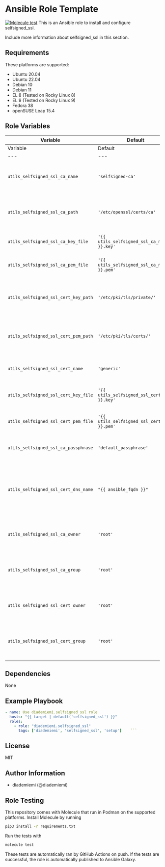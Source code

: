 Ansible Role Template
=========

[![Molecule test](https://github.com/diademiemi/ansible_collection_diademiemi.utils/actions/workflows/ansible-role-selfsigned_ssl.yml/badge.svg)](https://github.com/diademiemi/ansible_collection_diademiemi.utils/actions/workflows/ansible-role-selfsigned_ssl.yml)
This is an Ansible role to install and configure selfsigned_ssl.

Include more information about selfsigned_ssl in this section.

Requirements
------------
These platforms are supported:
- Ubuntu 20.04
- Ubuntu 22.04
- Debian 10
- Debian 11
- EL 8 (Tested on Rocky Linux 8)
- EL 9 (Tested on Rocky Linux 9)
- Fedora 38
- openSUSE Leap 15.4

<!--
- List hardware requirements here  
-->

Role Variables
--------------

Variable | Default | Description
--- | --- | ---
Variable | Default | Description
---|---|---
`utils_selfsigned_ssl_ca_name` | `'selfsigned-ca'` | Name of the self-signed Certificate Authority.
`utils_selfsigned_ssl_ca_path` | `'/etc/openssl/certs/ca'` | File path where the CA certificate will be stored.
`utils_selfsigned_ssl_ca_key_file` | `'{{ utils_selfsigned_ssl_ca_name }}.key'` | File name for the CA key.
`utils_selfsigned_ssl_ca_pem_file` | `'{{ utils_selfsigned_ssl_ca_name }}.pem'` | File name for the CA PEM certificate.
`utils_selfsigned_ssl_cert_key_path` | `'/etc/pki/tls/private/'` | Directory path where the SSL certificate key will be stored.
`utils_selfsigned_ssl_cert_pem_path` | `'/etc/pki/tls/certs/'` | Directory path where the SSL certificate will be stored.
`utils_selfsigned_ssl_cert_name` | `'generic'` | Name of the self-signed SSL certificate.
`utils_selfsigned_ssl_cert_key_file` | `'{{ utils_selfsigned_ssl_cert_name }}.key'` | File name for the SSL certificate key.
`utils_selfsigned_ssl_cert_pem_file` | `'{{ utils_selfsigned_ssl_cert_name }}.pem'` | File name for the SSL certificate PEM file.
`utils_selfsigned_ssl_ca_passphrase` | `'default_passphrase'` | Passphrase for the Certificate Authority.
`utils_selfsigned_ssl_cert_dns_name` | `"{{ ansible_fqdn }}"` | DNS name for the SSL certificate, defaults to the fully qualified domain name of the host.
`utils_selfsigned_ssl_ca_owner` | `'root'` | Owner of the CA certificate and key files.
`utils_selfsigned_ssl_ca_group` | `'root'` | Group owner of the CA certificate and key files.
`utils_selfsigned_ssl_cert_owner` | `'root'` | Owner of the SSL certificate and key files.
`utils_selfsigned_ssl_cert_group` | `'root'` | Group owner of the SSL certificate and key files.

Dependencies
------------
<!-- List dependencies on other roles or criteria -->
None

Example Playbook
----------------

```yaml
- name: Use diademiemi.selfsigned_ssl role
  hosts: "{{ target | default('selfsigned_ssl') }}"
  roles:
    - role: "diademiemi.selfsigned_ssl"
      tags: ['diademiemi', 'selfsigned_ssl', 'setup']    ```

```

License
-------

MIT

Author Information
------------------

- diademiemi (@diademiemi)

Role Testing
------------

This repository comes with Molecule that run in Podman on the supported platforms.
Install Molecule by running

```bash
pip3 install -r requirements.txt
```

Run the tests with

```bash
molecule test
```

These tests are automatically ran by GitHub Actions on push. If the tests are successful, the role is automatically published to Ansible Galaxy.

